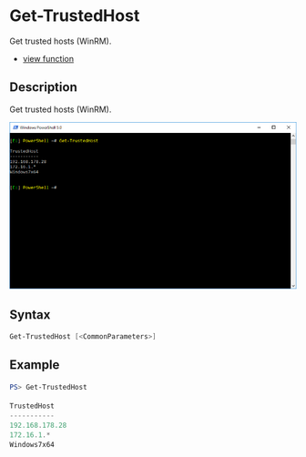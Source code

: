 # Get-TrustedHost

Get trusted hosts (WinRM).

* [view function](https://github.com/BornToBeRoot/PowerShell/blob/master/Module/LazyAdmin/Functions/TrustedHost/Get-TrustedHost.ps1)

## Description

Get trusted hosts (WinRM).

![Screenshot](Images/Get-TrustedHost.png?raw=true "Get-TrustedHost")

## Syntax

```powershell
Get-TrustedHost [<CommonParameters>]
```

## Example

```powershell
PS> Get-TrustedHost

TrustedHost
-----------
192.168.178.28
172.16.1.*
Windows7x64
```
